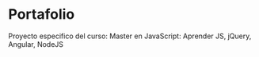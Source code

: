 # Portafolio

Proyecto especifico del curso: Master en JavaScript: Aprender JS, jQuery, Angular, NodeJS
